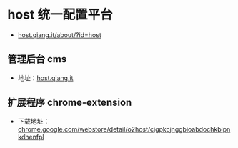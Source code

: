 # host 统一配置平台
- [host.qiang.it/about/?id=host](http://host.qiang.it/about/?id=host)

## 管理后台 cms
- 地址：[host.qiang.it](http://host.qiang.it)

## 扩展程序 chrome-extension
- 下载地址：[chrome.google.com/webstore/detail/o2host/cjgpkcjnggbioabdochkbipnkdhenfpl](//chrome.google.com/webstore/detail/o2host/cjgpkcjnggbioabdochkbipnkdhenfpl)
